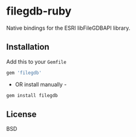 # filegdb-ruby

Native bindings for the ESRI libFileGDBAPI library.

## Installation

Add this to your `Gemfile`

```rb
gem 'filegdb'
```

- OR install manually -

```sh
gem install filegdb
```

## License

BSD
